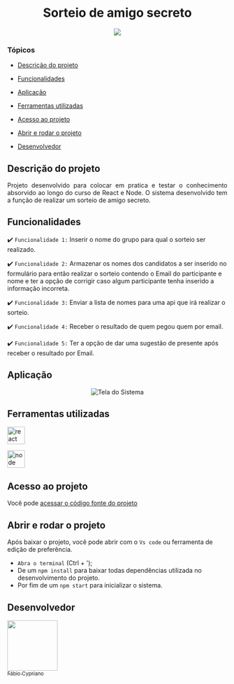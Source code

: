 <h1 align="center"> Sorteio de amigo secreto </h1>

<p align="center">
<img src="http://img.shields.io/static/v1?label=STATUS&message=EM%20DESENVOLVIMENTO&color=GREEN&style=for-the-badge"/>
</p>


### Tópicos 

- [Descrição do projeto](#descrição-do-projeto)

- [Funcionalidades](#funcionalidades)

- [Aplicação](#aplicação)

- [Ferramentas utilizadas](#ferramentas-utilizadas)

- [Acesso ao projeto](#acesso-ao-projeto)

- [Abrir e rodar o projeto](#abrir-e-rodar-o-projeto)

- [Desenvolvedor](#desenvolvedor)

## Descrição do projeto 

<p align="justify">
Projeto desenvolvido para colocar em pratica e testar o conhecimento absorvido ao longo do curso de React e Node. O sistema desenvolvido tem a função de realizar um sorteio de amigo secreto.
</p>

## Funcionalidades

:heavy_check_mark: `Funcionalidade 1:` Inserir o nome do grupo para qual o sorteio ser realizado.

:heavy_check_mark: `Funcionalidade 2:` Armazenar os nomes dos candidatos a ser inserido no formulário para então realizar o sorteio contendo o Email do participante e nome e ter a opção de corrigir caso algum participante tenha inserido a informação incorreta.

:heavy_check_mark: `Funcionalidade 3:` Enviar a lista de nomes para uma api que irá realizar o sorteio.

:heavy_check_mark: `Funcionalidade 4:` Receber o resultado de quem pegou quem por email.

:heavy_check_mark: `Funcionalidade 5:` Ter a opção de dar uma sugestão de presente após receber o resultado por Email.
## Aplicação

<div align="center">

![Tela do Sistema]()

  </div>

  ###

## Ferramentas utilizadas

<a href="https://reactjs.org/" target="_blank"> <img src="https://upload.wikimedia.org/wikipedia/commons/a/a7/React-icon.svg" alt="react" width="40" height="40"/> </a> 

<a href="https://nodejs.org/en/" target="_blank"> <img src="https://upload.wikimedia.org/wikipedia/commons/d/d9/Node.js_logo.svg" alt="node" width="40" height="40"/> </a> 

###
## Acesso ao projeto

Você pode [acessar o código fonte do projeto](https://github.com/Cypirando/amigo-secreto_react)

## Abrir e rodar o projeto

Após baixar o projeto, você pode abrir com o `Vs code` ou ferramenta de edição de preferência.

- `Abra o terminal` (Ctrl + ');
- De um `npm install` para baixar todas dependências utilizada no desenvolvimento do projeto.
- Por fim de um `npm start` para inicializar o sistema.

## Desenvolvedor
 [<img src="https://github.com/Cypirando.png" width=115><br><sub>Fábio Cypriano</sub>](https://github.com/Cypirando)  
